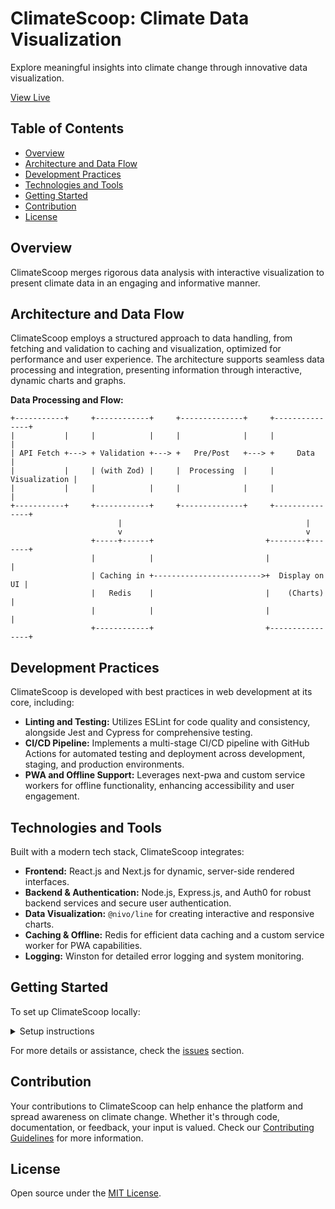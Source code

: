 # ClimateScoop: Climate Data Visualization

Explore meaningful insights into climate change through innovative data visualization.

[View Live](https://climatescoop.app/)

## Table of Contents

- [Overview](#overview)
- [Architecture and Data Flow](#architecture-and-data-flow)
- [Development Practices](#development-practices)
- [Technologies and Tools](#technologies-and-tools)
- [Getting Started](#getting-started)
- [Contribution](#contribution)
- [License](#license)

## Overview

ClimateScoop merges rigorous data analysis with interactive visualization to present climate data in an engaging and informative manner.

## Architecture and Data Flow

ClimateScoop employs a structured approach to data handling, from fetching and validation to caching and visualization, optimized for performance and user experience. The architecture supports seamless data processing and integration, presenting information through interactive, dynamic charts and graphs.

**Data Processing and Flow:**

```
+-----------+     +------------+     +--------------+     +---------------+
|           |     |            |     |              |     |               |
| API Fetch +---> + Validation +---> +   Pre/Post   +---> +     Data      |
|           |     | (with Zod) |     |  Processing  |     | Visualization |
|           |     |            |     |              |     |               |
+-----------+     +------------+     +--------------+     +---------------+
                        |                                         |
                        v                                         v
                  +-----+------+                         +--------+-------+
                  |            |                         |                |
                  | Caching in +------------------------>+  Display on UI |
                  |   Redis    |                         |    (Charts)    |
                  |            |                         |                |
                  +------------+                         +----------------+
```

## Development Practices

ClimateScoop is developed with best practices in web development at its core, including:

- **Linting and Testing:** Utilizes ESLint for code quality and consistency, alongside Jest and Cypress for comprehensive testing.
- **CI/CD Pipeline:** Implements a multi-stage CI/CD pipeline with GitHub Actions for automated testing and deployment across development, staging, and production environments.
- **PWA and Offline Support:** Leverages next-pwa and custom service workers for offline functionality, enhancing accessibility and user engagement.

## Technologies and Tools

Built with a modern tech stack, ClimateScoop integrates:

- **Frontend:** React.js and Next.js for dynamic, server-side rendered interfaces.
- **Backend & Authentication:** Node.js, Express.js, and Auth0 for robust backend services and secure user authentication.
- **Data Visualization:** `@nivo/line` for creating interactive and responsive charts.
- **Caching & Offline:** Redis for efficient data caching and a custom service worker for PWA capabilities.
- **Logging:** Winston for detailed error logging and system monitoring.

## Getting Started

To set up ClimateScoop locally:

<details>
  <summary>Setup instructions</summary>

1. Clone the repository.
2. Install dependencies with `npm install`.
3. Configure `.env.local` for Redis and other environment specifics.
4. Start the development server with `npm run dev`.

</details>

For more details or assistance, check the [issues](https://github.com/olicoding/ClimateScoop/issues) section.

## Contribution

Your contributions to ClimateScoop can help enhance the platform and spread awareness on climate change. Whether it's through code, documentation, or feedback, your input is valued. Check our [Contributing Guidelines](/CONTRIBUTING.md) for more information.

## License

Open source under the [MIT License](/LICENSE).

